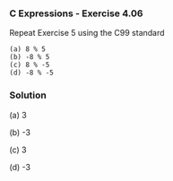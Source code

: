 ### C Expressions - Exercise 4.06

Repeat Exercise 5 using the C99 standard

```
(a) 8 % 5
(b) -8 % 5
(c) 8 % -5
(d) -8 % -5

```

### Solution

(a) 3

(b) -3

(c)	3

(d) -3
